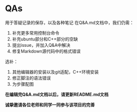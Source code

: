 # QAs
用于答疑记录的保存，以及各种笔记
在Q&A.md文档中，我们仍需：
1. 补充更多常用控制台命令
2. 补充ubuntu部分和C++部分的空缺
3. 提出issue，并加入Q&A中解决
4. 修复Markdown源代码中的格式错误

选补：
1. 其他编辑器的安装以及git适配，C++环境安装
2. 修正脚注的语法错误
3. 为步骤配图

**在编辑完Q&A.md文档以后，请更新README.md文档**

**诚挚邀请各位老师和同学一同参与该项目的完善**
